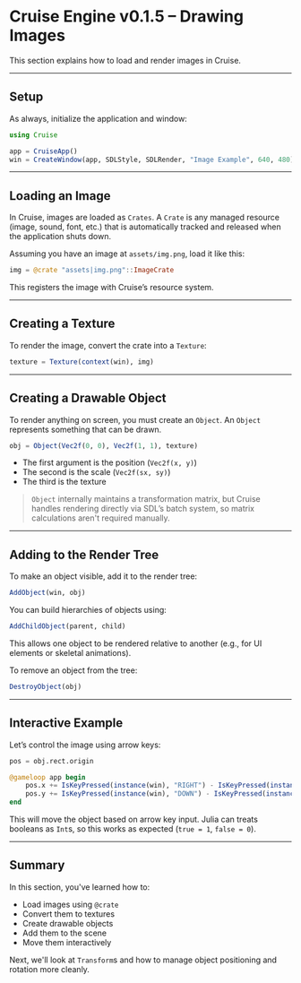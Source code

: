 # Cruise Engine v0.1.5 – Drawing Images

This section explains how to load and render images in Cruise.

---

## Setup

As always, initialize the application and window:

```julia
using Cruise

app = CruiseApp()
win = CreateWindow(app, SDLStyle, SDLRender, "Image Example", 640, 480)
```

---

## Loading an Image

In Cruise, images are loaded as `Crates`. A `Crate` is any managed resource (image, sound, font, etc.) that is automatically tracked and released when the application shuts down.

Assuming you have an image at `assets/img.png`, load it like this:

```julia
img = @crate "assets|img.png"::ImageCrate
```

This registers the image with Cruise’s resource system.

---

## Creating a Texture

To render the image, convert the crate into a `Texture`:

```julia
texture = Texture(context(win), img)
```

---

## Creating a Drawable Object

To render anything on screen, you must create an `Object`. An `Object` represents something that can be drawn.

```julia
obj = Object(Vec2f(0, 0), Vec2f(1, 1), texture)
```

* The first argument is the position (`Vec2f(x, y)`)
* The second is the scale (`Vec2f(sx, sy)`)
* The third is the texture

> `Object` internally maintains a transformation matrix, but Cruise handles rendering directly via SDL’s batch system, so matrix calculations aren't required manually.

---

## Adding to the Render Tree

To make an object visible, add it to the render tree:

```julia
AddObject(win, obj)
```

You can build hierarchies of objects using:

```julia
AddChildObject(parent, child)
```

This allows one object to be rendered relative to another (e.g., for UI elements or skeletal animations).

To remove an object from the tree:

```julia
DestroyObject(obj)
```

---

## Interactive Example

Let’s control the image using arrow keys:

```julia
pos = obj.rect.origin

@gameloop app begin
    pos.x += IsKeyPressed(instance(win), "RIGHT") - IsKeyPressed(instance(win), "LEFT")
    pos.y += IsKeyPressed(instance(win), "DOWN") - IsKeyPressed(instance(win), "UP")
end
```

This will move the object based on arrow key input. Julia can treats booleans as `Int`s, so this works as expected (`true = 1`, `false = 0`).

---

## Summary

In this section, you've learned how to:

* Load images using `@crate`
* Convert them to textures
* Create drawable objects
* Add them to the scene
* Move them interactively

Next, we'll look at `Transform`s and how to manage object positioning and rotation more cleanly.
